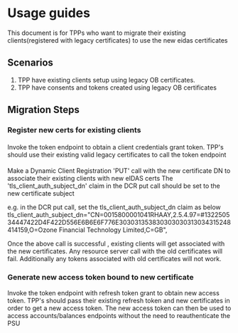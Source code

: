 # Usage guides

This document is for TPPs who want to migrate their existing clients(registered with legacy certificates) to use the new eidas certificates


## Scenarios

1) TPP have existing clients setup using legacy OB certificates.
2) TPP have consents and tokens created using legacy OB certificates

## Migration Steps

### Register new certs for existing clients

#### 
Invoke the token endpoint to obtain a client credentials grant token. TPP's should use their existing valid legacy certificates to call the token endpoint 

#### 
Make a Dynamic Client Registration 'PUT' call with the new certificate DN to associate their existing clients with new eIDAS certs
The 'tls_client_auth_subject_dn' claim in the DCR put call should be set to the new certificate subject

e.g. in the DCR put call, set the tls_client_auth_subject_dn claim as below
tls_client_auth_subject_dn="CN=0015800001041RHAAY,2.5.4.97=#132250534447422D4F422D556E6B6E6F776E303031353830303030313034315248414159,O=Ozone Financial Technology Limited,C=GB",

Once the above call is successful , existing clients will get associated with the new certificates.
Any resource server call with the old certificates will fail.
Additionally any tokens associated with old certificates will not work.

### Generate new access token bound to new certificate
Invoke the token endpoint with refresh token grant to obtain new access token. TPP's should pass their existing refresh token and new certificates in order to get a new access token.
The new access token can then be used to access accounts/balances endpoints without the need to reauthenticate the PSU